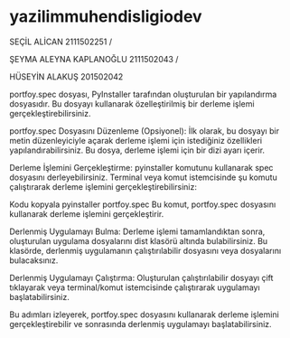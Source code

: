 # yazilimmuhendisligiodev

SEÇİL ALİCAN 2111502251 /

ŞEYMA ALEYNA KAPLANOĞLU 2111502043 /

HÜSEYİN ALAKUŞ  201502042 




portfoy.spec dosyası, PyInstaller tarafından oluşturulan bir yapılandırma dosyasıdır. Bu dosyayı kullanarak özelleştirilmiş bir derleme işlemi gerçekleştirebilirsiniz.

portfoy.spec Dosyasını Düzenleme (Opsiyonel): İlk olarak, bu dosyayı bir metin düzenleyiciyle açarak derleme işlemi için istediğiniz özellikleri yapılandırabilirsiniz. Bu dosya, derleme işlemi için bir dizi ayarı içerir.

Derleme İşlemini Gerçekleştirme: pyinstaller komutunu kullanarak spec dosyasını derleyebilirsiniz. Terminal veya komut istemcisinde şu komutu çalıştırarak derleme işlemini gerçekleştirebilirsiniz:

Kodu kopyala
pyinstaller portfoy.spec
Bu komut, portfoy.spec dosyasını kullanarak derleme işlemini gerçekleştirir.

Derlenmiş Uygulamayı Bulma: Derleme işlemi tamamlandıktan sonra, oluşturulan uygulama dosyalarını dist klasörü altında bulabilirsiniz. Bu klasörde, derlenmiş uygulamanın çalıştırılabilir dosyasını veya dosyalarını bulacaksınız.

Derlenmiş Uygulamayı Çalıştırma: Oluşturulan çalıştırılabilir dosyayı çift tıklayarak veya terminal/komut istemcisinde çalıştırarak uygulamayı başlatabilirsiniz.

Bu adımları izleyerek, portfoy.spec dosyasını kullanarak derleme işlemini gerçekleştirebilir ve sonrasında derlenmiş uygulamayı başlatabilirsiniz.




